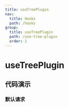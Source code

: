 ```yaml
---
title: useTreePlugin
nav:
  title: Hooks
  path: /hooks
group:
  title: useTreePlugin
  path: /use-tree-plugin
  order: 1
---
```


# useTreePlugin

## 代码演示

### 默认请求

<code src="./demo/default.tsx" />
